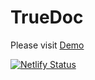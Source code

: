 # TrueDoc

Please visit [Demo](https://truedoc.truemoein.ir/)

[![Netlify Status](https://api.netlify.com/api/v1/badges/f2306b23-7f34-4a47-86cc-cdf6d8de61f4/deploy-status)](https://app.netlify.com/sites/truedoc/deploys)
